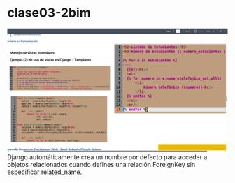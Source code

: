 # clase03-2bim
![alt text](image.png)
Django automáticamente crea un nombre por defecto para acceder a objetos relacionados cuando defines una relación ForeignKey sin especificar related_name.